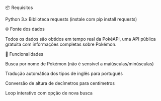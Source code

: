 📦 Requisitos

Python 3.x
Biblioteca requests (instale com pip install requests)

🌐 Fonte dos dados

Todos os dados são obtidos em tempo real da PokéAPI, uma API pública gratuita com informações completas sobre Pokémon.


📁 Funcionalidades

Busca por nome de Pokémon (não é sensível a maiúsculas/minúsculas)

Tradução automática dos tipos de inglês para português

Conversão de altura de decímetros para centímetros

Loop interativo com opção de nova busca

